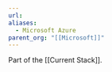```yaml
---
url: 
aliases:
  - Microsoft Azure
parent_org: "[[Microsoft]]"
---
```

Part of the [[Current Stack]]. 